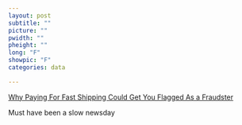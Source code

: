 ```yaml
---
layout: post
subtitle: ""
picture: ""
pwidth: ""
pheight: ""
long: "F"
showpic: "F"
categories: data

---
```


[Why Paying For Fast Shipping Could Get You Flagged As a Fraudster][1]

[1]: https://www.wsj.com/articles/why-paying-for-fast-shipping-could-get-you-flagged-as-a-fraudster-1524139200

Must have been a slow newsday
